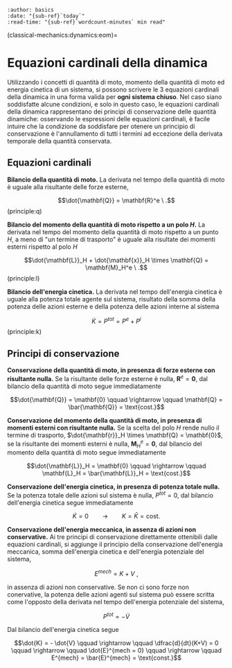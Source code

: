 ```{article-info}
:author: basics
:date: "{sub-ref}`today`"
:read-time: "{sub-ref}`wordcount-minutes` min read"
```

(classical-mechanics:dynamics:eom)=
# Equazioni cardinali della dinamica

Utilizzando i concetti di quantità di moto, momento della quantità di moto ed energia cinetica di un sistema, si possono scrivere le 3 equazioni cardinali della dinamica in una forma valida per **ogni sistema chiuso**. Nel caso siano soddisfatte alcune condizioni, e solo in questo caso, le equazioni cardinali della dinamica rappresentano dei principi di conservazione delle quantità dinamiche: osservando le espressioni delle equazioni cardinali, è facile intuire che la condizione da soddisfare per otenere un principio di conservazione è l'annullamento di tutti i termini ad eccezione della derivata temporale della quantità conservata.

## Equazioni cardinali

**Bilancio della quantità di moto.** La derivata nel tempo della quantità di moto è uguale alla risultante delle forze esterne,

$$\dot{\mathbf{Q}} = \mathbf{R}^e \ .$$ (principle:q)

**Bilancio del momento della quantità di moto rispetto a un polo $H$.** La derivata nel tempo del momento della quantità di moto rispetto a un punto $H$, a meno di "un termine di trasporto" è uguale alla risultate dei momenti esterni rispetto al polo $H$

$$\dot{\mathbf{L}}_H + \dot{\mathbf{x}}_H \times \mathbf{Q} = \mathbf{M}_H^e \ .$$ (principle:l)

**Bilancio dell'energia cinetica.** La derivata nel tempo dell'energia cinetica è uguale alla potenza totale agente sul sistema, risultato della somma della potenza delle azioni esterne e della potenza delle azioni interne al sistema

$$\dot{K} = P^{tot} = P^e + P^i$$ (principle:k)

## Principi di conservazione

**Conservazione della quantità di moto, in presenza di forze esterne con risultante nulla.** Se la risultante delle forze esterne è nulla, $\mathbf{R}^e = \mathbf{0}$, dal bilancio della quantità di moto segue immediatamente

$$\dot{\mathbf{Q}} = \mathbf{0} \qquad \rightarrow \qquad \mathbf{Q} = \bar{\mathbf{Q}} = \text{cost.}$$

**Conservazione del momento della quantità di moto, in presenza di momenti esterni con risultante nulla.** Se la scelta del polo $H$ rende nullo il termine di trasporto, $\dot{\mathbf{r}}_H \times \mathbf{Q} = \mathbf{0}$, se la risultante dei momenti esterni è nulla, $\mathbf{M}^e_H = \mathbf{0}$, dal bilancio del momento della quantità di moto segue immediatamente

$$\dot{\mathbf{L}}_H = \mathbf{0} \qquad \rightarrow \qquad \mathbf{L}_H = \bar{\mathbf{L}}_H = \text{cost.}$$

**Conservazione dell'energia cinetica, in presenza di potenza totale nulla.** Se la potenza totale delle azioni sul sistema è nulla, $P^{tot} = 0$, dal bilancio dell'energia cinetica segue immediatamente

$$\dot{K} = 0 \qquad \rightarrow \qquad K = \bar{K} = \text{cost.}$$

**Conservazione dell'energia meccanica, in assenza di azioni non conservative.** Ai tre principi di conservazione direttamente ottenibili dalle equazioni cardinali, si aggiunge il principio della conservazione dell'energia meccanica, somma dell'energia cinetica e dell'energia potenziale del sistema,

$$E^{mech} = K + V \ ,$$

in assenza di azioni non conservative. Se non ci sono forze non conervative, la potenza delle azioni agenti sul sistema può essere scritta come l'opposto della derivata nel tempo dell'energia potenziale del sistema,

$$P^{tot} = -\dot{V}$$

Dal bilancio dell'energia cinetica segue

$$\dot{K} = - \dot{V} \qquad \rightarrow \qquad \dfrac{d}{dt}(K+V) = 0 \qquad \rightarrow \qquad \dot{E}^{mech = 0} \qquad \rightarrow \qquad E^{mech} = \bar{E}^{mech} = \text{const.}$$
